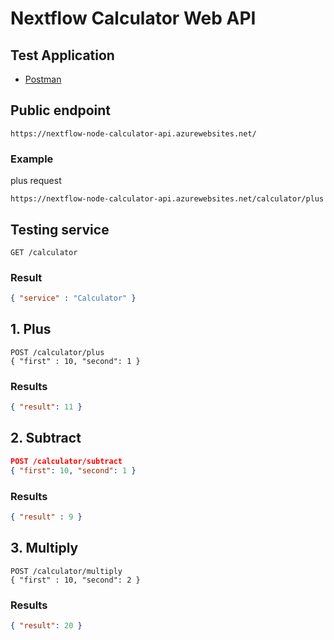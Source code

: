 # Nextflow Calculator Web API

## Test Application 

- [Postman](https://www.getpostman.com/)

## Public endpoint

```
https://nextflow-node-calculator-api.azurewebsites.net/
```

### Example

plus request

```
https://nextflow-node-calculator-api.azurewebsites.net/calculator/plus
```

## Testing service

```
GET /calculator
```

### Result

```json
{ "service" : "Calculator" }
```

## 1. Plus 

```
POST /calculator/plus
{ "first" : 10, "second": 1 }
```

### Results

```json
{ "result": 11 }
```

## 2. Subtract 

```json
POST /calculator/subtract
{ "first": 10, "second": 1 }
```

### Results

```json
{ "result" : 9 }
```

## 3. Multiply 

```
POST /calculator/multiply
{ "first" : 10, "second": 2 }
```

### Results

```json
{ "result": 20 }
```

